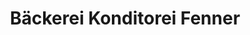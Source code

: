 ---
title: "Bäckerei Konditorei Fenner"
url: /plau-am-see/baeckerei-konditorei-fenner/
shop: Bäckerei
---